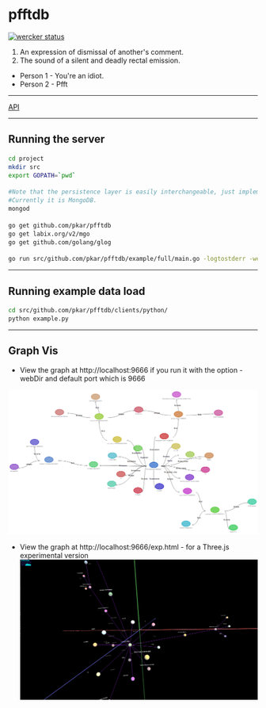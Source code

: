 # pfftdb
[![wercker status](https://app.wercker.com/status/5f13e85063356a0bc5aeca7cf11a5f8a/m "wercker status")](https://app.wercker.com/project/bykey/5f13e85063356a0bc5aeca7cf11a5f8a)

1. An expression of dismissal of another's comment. 
2. The sound of a silent and deadly rectal emission.

- Person 1 - You're an idiot.
- Person 2 - Pfft

---

[API](https://github.com/pkar/pfftdb/blob/master/API.md)

---

## Running the server

```bash
cd project
mkdir src
export GOPATH=`pwd`

#Note that the persistence layer is easily interchangeable, just implement the Driver interface. 
#Currently it is MongoDB.
mongod

go get github.com/pkar/pfftdb
go get labix.org/v2/mgo
go get github.com/golang/glog

go run src/github.com/pkar/pfftdb/example/full/main.go -logtostderr -webDir="$(pwd)/src/github.com/pkar/pfftdb/web/"

```

---

## Running example data load
```bash
cd src/github.com/pkar/pfftdb/clients/python/
python example.py

```

---

## Graph Vis
- View the graph at http://localhost:9666 if you run it with the option -webDir and default port which is 9666

![alt text](https://github.com/pkar/pfftdb/raw/master/web/static/images/dracula.png "dracula")

- View the graph at http://localhost:9666/exp.html - for a Three.js experimental version
![alt text](https://github.com/pkar/pfftdb/raw/master/web/static/images/threejs.png "threejs")
